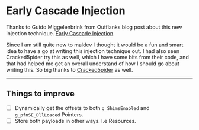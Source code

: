 # Early Cascade Injection

Thanks to Guido Miggelenbrink from Outflanks blog post about this new injection technique. [Early Cascade Injection](https://www.outflank.nl/blog/2024/10/15/introducing-early-cascade-injection-from-windows-process-creation-to-stealthy-injection/).

Since I am still quite new to maldev I thought it would be a fun and smart idea to have a go at writing this injection technique out.
I had also seen Cracked5pider try this as well, which I have some bits from their code, and that had helped me get an overall understand
of how I should go about writing this. So big thanks to [Cracked5pider](https://github.com/Cracked5pider/earlycascade-injection) as well.
___

## Things to improve

- [ ] Dynamically get the offsets to both `g_ShimsEnabled` and `g_pfnSE_DllLoaded` Pointers.
- [ ] Store both payloads in other ways. I.e Resources.
